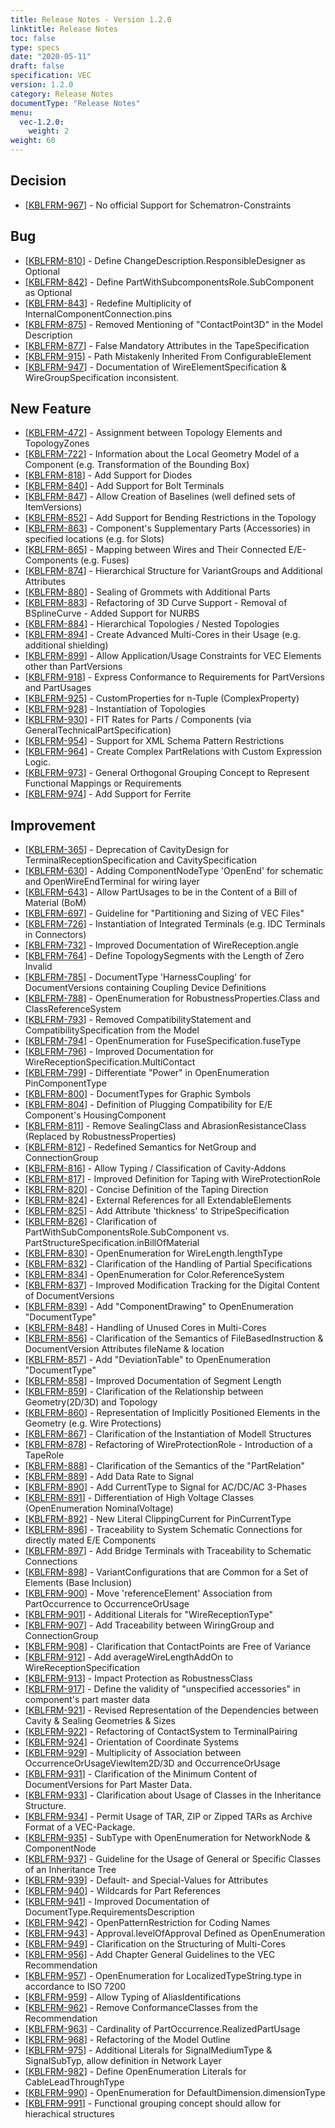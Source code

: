 ```yaml
---
title: Release Notes - Version 1.2.0
linktitle: Release Notes
toc: false
type: specs
date: "2020-05-11"
draft: false
specification: VEC
version: 1.2.0
category: Release Notes
documentType: "Release Notes"
menu:
  vec-1.2.0:
    weight: 2
weight: 60
---
```

<h2> Decision </h2>
<ul>
    <li>[<a href="https://track.prostep.com/browse/KBLFRM-967">KBLFRM-967</a>] - No official
        Support for Schematron-Constraints </li>
</ul>
<h2> Bug </h2>
<ul>
    <li>[<a href="https://track.prostep.com/browse/KBLFRM-810">KBLFRM-810</a>] - Define
        ChangeDescription.ResponsibleDesigner as Optional </li>
    <li>[<a href="https://track.prostep.com/browse/KBLFRM-842">KBLFRM-842</a>] - Define
        PartWithSubcomponentsRole.SubComponent as Optional </li>
    <li>[<a href="https://track.prostep.com/browse/KBLFRM-843">KBLFRM-843</a>] - Redefine
        Multiplicity of InternalComponentConnection.pins </li>
    <li>[<a href="https://track.prostep.com/browse/KBLFRM-875">KBLFRM-875</a>] - Removed
        Mentioning of &quot;ContactPoint3D&quot; in the Model Description </li>
    <li>[<a href="https://track.prostep.com/browse/KBLFRM-877">KBLFRM-877</a>] - False
        Mandatory Attributes in the TapeSpecification </li>
    <li>[<a href="https://track.prostep.com/browse/KBLFRM-915">KBLFRM-915</a>] - Path
        Mistakenly Inherited From ConfigurableElement </li>
    <li>[<a href="https://track.prostep.com/browse/KBLFRM-947">KBLFRM-947</a>] -
        Documentation of WireElementSpecification &amp; WireGroupSpecification inconsistent.
    </li>
</ul>
<h2> New Feature </h2>
<ul>
    <li>[<a href="https://track.prostep.com/browse/KBLFRM-472">KBLFRM-472</a>] - Assignment
        between Topology Elements and TopologyZones </li>
    <li>[<a href="https://track.prostep.com/browse/KBLFRM-722">KBLFRM-722</a>] - Information
        about the Local Geometry Model of a Component (e.g. Transformation of the Bounding
        Box) </li>
    <li>[<a href="https://track.prostep.com/browse/KBLFRM-818">KBLFRM-818</a>] - Add Support
        for Diodes </li>
    <li>[<a href="https://track.prostep.com/browse/KBLFRM-840">KBLFRM-840</a>] - Add Support
        for Bolt Terminals </li>
    <li>[<a href="https://track.prostep.com/browse/KBLFRM-847">KBLFRM-847</a>] - Allow
        Creation of Baselines (well defined sets of ItemVersions) </li>
    <li>[<a href="https://track.prostep.com/browse/KBLFRM-852">KBLFRM-852</a>] - Add Support
        for Bending Restrictions in the Topology </li>
    <li>[<a href="https://track.prostep.com/browse/KBLFRM-863">KBLFRM-863</a>] -
        Component&#39;s Supplementary Parts (Accessories) in specified locations (e.g. for
        Slots) </li>
    <li>[<a href="https://track.prostep.com/browse/KBLFRM-865">KBLFRM-865</a>] - Mapping
        between Wires and Their Connected E/E-Components (e.g. Fuses) </li>
    <li>[<a href="https://track.prostep.com/browse/KBLFRM-874">KBLFRM-874</a>] -
        Hierarchical Structure for VariantGroups and Additional Attributes </li>
    <li>[<a href="https://track.prostep.com/browse/KBLFRM-880">KBLFRM-880</a>] - Sealing of
        Grommets with Additional Parts </li>
    <li>[<a href="https://track.prostep.com/browse/KBLFRM-883">KBLFRM-883</a>] - Refactoring
        of 3D Curve Support - Removal of BSplineCurve - Added Support for NURBS </li>
    <li>[<a href="https://track.prostep.com/browse/KBLFRM-884">KBLFRM-884</a>] -
        Hierarchical Topologies / Nested Topologies </li>
    <li>[<a href="https://track.prostep.com/browse/KBLFRM-894">KBLFRM-894</a>] - Create
        Advanced Multi-Cores in their Usage (e.g. additional shielding) </li>
    <li>[<a href="https://track.prostep.com/browse/KBLFRM-899">KBLFRM-899</a>] - Allow
        Application/Usage Constraints for VEC Elements other than PartVersions </li>
    <li>[<a href="https://track.prostep.com/browse/KBLFRM-918">KBLFRM-918</a>] - Express
        Conformance to Requirements for PartVersions and PartUsages </li>
    <li>[<a href="https://track.prostep.com/browse/KBLFRM-925">KBLFRM-925</a>] -
        CustomProperties for n-Tuple (ComplexProperty) </li>
    <li>[<a href="https://track.prostep.com/browse/KBLFRM-928">KBLFRM-928</a>] -
        Instantiation of Topologies </li>
    <li>[<a href="https://track.prostep.com/browse/KBLFRM-930">KBLFRM-930</a>] - FIT Rates
        for Parts / Components (via GeneralTechnicalPartSpecification) </li>
    <li>[<a href="https://track.prostep.com/browse/KBLFRM-954">KBLFRM-954</a>] - Support for
        XML Schema Pattern Restrictions </li>
    <li>[<a href="https://track.prostep.com/browse/KBLFRM-964">KBLFRM-964</a>] - Create
        Complex PartRelations with Custom Expression Logic. </li>
    <li>[<a href="https://track.prostep.com/browse/KBLFRM-973">KBLFRM-973</a>] - General
        Orthogonal Grouping Concept to Represent Functional Mappings or Requirements </li>
    <li>[<a href="https://track.prostep.com/browse/KBLFRM-974">KBLFRM-974</a>] - Add Support
        for Ferrite </li>
</ul>
<h2> Improvement </h2>
<ul>
    <li>[<a href="https://track.prostep.com/browse/KBLFRM-365">KBLFRM-365</a>] - Deprecation
        of CavityDesign for TerminalReceptionSpecification and CavitySpecification </li>
    <li>[<a href="https://track.prostep.com/browse/KBLFRM-630">KBLFRM-630</a>] - Adding
        ComponentNodeType &#39;OpenEnd&#39; for schematic and OpenWireEndTerminal for wiring
        layer </li>
    <li>[<a href="https://track.prostep.com/browse/KBLFRM-643">KBLFRM-643</a>] - Allow
        PartUsages to be in the Content of a Bill of Material (BoM) </li>
    <li>[<a href="https://track.prostep.com/browse/KBLFRM-697">KBLFRM-697</a>] - Guideline
        for &quot;Partitioning and Sizing of VEC Files&quot; </li>
    <li>[<a href="https://track.prostep.com/browse/KBLFRM-726">KBLFRM-726</a>] -
        Instantiation of Integrated Terminals (e.g. IDC Terminals in Connectors) </li>
    <li>[<a href="https://track.prostep.com/browse/KBLFRM-732">KBLFRM-732</a>] - Improved
        Documentation of WireReception.angle </li>
    <li>[<a href="https://track.prostep.com/browse/KBLFRM-764">KBLFRM-764</a>] - Define
        TopologySegments with the Length of Zero Invalid </li>
    <li>[<a href="https://track.prostep.com/browse/KBLFRM-785">KBLFRM-785</a>] -
        DocumentType &#39;HarnessCoupling&#39; for DocumentVersions containing Coupling
        Device Definitions </li>
    <li>[<a href="https://track.prostep.com/browse/KBLFRM-788">KBLFRM-788</a>] -
        OpenEnumeration for RobustnessProperties.Class and ClassReferenceSystem </li>
    <li>[<a href="https://track.prostep.com/browse/KBLFRM-793">KBLFRM-793</a>] - Removed
        CompatibilityStatement and CompatibilitySpecification from the Model </li>
    <li>[<a href="https://track.prostep.com/browse/KBLFRM-794">KBLFRM-794</a>] -
        OpenEnumeration for FuseSpecification.fuseType </li>
    <li>[<a href="https://track.prostep.com/browse/KBLFRM-796">KBLFRM-796</a>] - Improved
        Documentation for WireReceptionSpecification.MultiContact </li>
    <li>[<a href="https://track.prostep.com/browse/KBLFRM-799">KBLFRM-799</a>] -
        Differentiate &quot;Power&quot; in OpenEnumeration PinComponentType </li>
    <li>[<a href="https://track.prostep.com/browse/KBLFRM-800">KBLFRM-800</a>] -
        DocumentTypes for Graphic Symbols </li>
    <li>[<a href="https://track.prostep.com/browse/KBLFRM-804">KBLFRM-804</a>] - Definition
        of Plugging Compatibility for E/E Component&#39;s HousingComponent </li>
    <li>[<a href="https://track.prostep.com/browse/KBLFRM-811">KBLFRM-811</a>] - Remove
        SealingClass and AbrasionResistanceClass (Replaced by RobustnessProperties) </li>
    <li>[<a href="https://track.prostep.com/browse/KBLFRM-812">KBLFRM-812</a>] - Redefined
        Semantics for NetGroup and ConnectionGroup </li>
    <li>[<a href="https://track.prostep.com/browse/KBLFRM-816">KBLFRM-816</a>] - Allow
        Typing / Classification of Cavity-Addons </li>
    <li>[<a href="https://track.prostep.com/browse/KBLFRM-817">KBLFRM-817</a>] - Improved
        Definition for Taping with WireProtectionRole </li>
    <li>[<a href="https://track.prostep.com/browse/KBLFRM-820">KBLFRM-820</a>] - Concise
        Definition of the Taping Direction </li>
    <li>[<a href="https://track.prostep.com/browse/KBLFRM-824">KBLFRM-824</a>] - External
        References for all ExtendableElements </li>
    <li>[<a href="https://track.prostep.com/browse/KBLFRM-825">KBLFRM-825</a>] - Add
        Attribute &#39;thickness&#39; to StripeSpecification </li>
    <li>[<a href="https://track.prostep.com/browse/KBLFRM-826">KBLFRM-826</a>] -
        Clarification of PartWithSubComponentsRole.SubComponent vs.
        PartStructureSpecification.inBillOfMaterial </li>
    <li>[<a href="https://track.prostep.com/browse/KBLFRM-830">KBLFRM-830</a>] -
        OpenEnumeration for WireLength.lengthType </li>
    <li>[<a href="https://track.prostep.com/browse/KBLFRM-832">KBLFRM-832</a>] -
        Clarification of the Handling of Partial Specifications </li>
    <li>[<a href="https://track.prostep.com/browse/KBLFRM-834">KBLFRM-834</a>] -
        OpenEnumeration for Color.ReferenceSystem </li>
    <li>[<a href="https://track.prostep.com/browse/KBLFRM-837">KBLFRM-837</a>] - Improved
        Modification Tracking for the Digital Content of DocumentVersions </li>
    <li>[<a href="https://track.prostep.com/browse/KBLFRM-839">KBLFRM-839</a>] - Add
        &quot;ComponentDrawing&quot; to OpenEnumeration &quot;DocumentType&quot; </li>
    <li>[<a href="https://track.prostep.com/browse/KBLFRM-848">KBLFRM-848</a>] - Handling of
        Unused Cores in Multi-Cores </li>
    <li>[<a href="https://track.prostep.com/browse/KBLFRM-856">KBLFRM-856</a>] -
        Clarification of the Semantics of FileBasedInstruction &amp; DocumentVersion
        Attributes fileName &amp; location </li>
    <li>[<a href="https://track.prostep.com/browse/KBLFRM-857">KBLFRM-857</a>] - Add
        &quot;DeviationTable&quot; to OpenEnumeration &quot;DocumentType&quot; </li>
    <li>[<a href="https://track.prostep.com/browse/KBLFRM-858">KBLFRM-858</a>] - Improved
        Documentation of Segment Length </li>
    <li>[<a href="https://track.prostep.com/browse/KBLFRM-859">KBLFRM-859</a>] -
        Clarification of the Relationship between Geometry(2D/3D) and Topology </li>
    <li>[<a href="https://track.prostep.com/browse/KBLFRM-860">KBLFRM-860</a>] -
        Representation of Implicitly Positioned Elements in the Geometry (e.g. Wire
        Protections) </li>
    <li>[<a href="https://track.prostep.com/browse/KBLFRM-867">KBLFRM-867</a>] -
        Clarification of the Instantiation of Modell Structures </li>
    <li>[<a href="https://track.prostep.com/browse/KBLFRM-878">KBLFRM-878</a>] - Refactoring
        of WireProtectionRole - Introduction of a TapeRole </li>
    <li>[<a href="https://track.prostep.com/browse/KBLFRM-888">KBLFRM-888</a>] -
        Clarification of the Semantics of the &quot;PartRelation&quot; </li>
    <li>[<a href="https://track.prostep.com/browse/KBLFRM-889">KBLFRM-889</a>] - Add Data
        Rate to Signal </li>
    <li>[<a href="https://track.prostep.com/browse/KBLFRM-890">KBLFRM-890</a>] - Add
        CurrentType to Signal for AC/DC/AC 3-Phases </li>
    <li>[<a href="https://track.prostep.com/browse/KBLFRM-891">KBLFRM-891</a>] -
        Differentiation of High Voltage Classes (OpenEnumeration NominalVoltage) </li>
    <li>[<a href="https://track.prostep.com/browse/KBLFRM-892">KBLFRM-892</a>] - New Literal
        ClippingCurrent for PinCurrentType </li>
    <li>[<a href="https://track.prostep.com/browse/KBLFRM-896">KBLFRM-896</a>] -
        Traceability to System Schematic Connections for directly mated E/E Components </li>
    <li>[<a href="https://track.prostep.com/browse/KBLFRM-897">KBLFRM-897</a>] - Add Bridge
        Terminals with Traceability to Schematic Connections </li>
    <li>[<a href="https://track.prostep.com/browse/KBLFRM-898">KBLFRM-898</a>] -
        VariantConfigurations that are Common for a Set of Elements (Base Inclusion) </li>
    <li>[<a href="https://track.prostep.com/browse/KBLFRM-900">KBLFRM-900</a>] - Move
        &#39;referenceElement&#39; Association from PartOccurrence to OccurrenceOrUsage </li>
    <li>[<a href="https://track.prostep.com/browse/KBLFRM-901">KBLFRM-901</a>] - Additional
        Literals for &quot;WireReceptionType&quot; </li>
    <li>[<a href="https://track.prostep.com/browse/KBLFRM-907">KBLFRM-907</a>] - Add
        Traceability between WiringGroup and ConnectionGroup </li>
    <li>[<a href="https://track.prostep.com/browse/KBLFRM-908">KBLFRM-908</a>] -
        Clarification that ContactPoints are Free of Variance </li>
    <li>[<a href="https://track.prostep.com/browse/KBLFRM-912">KBLFRM-912</a>] - Add
        averageWireLengthAddOn to WireReceptionSpecification </li>
    <li>[<a href="https://track.prostep.com/browse/KBLFRM-913">KBLFRM-913</a>] - Impact
        Protection as RobustnessClass </li>
    <li>[<a href="https://track.prostep.com/browse/KBLFRM-917">KBLFRM-917</a>] - Define the
        validity of &quot;unspecified accessories&quot; in component&#39;s part master data </li>
    <li>[<a href="https://track.prostep.com/browse/KBLFRM-921">KBLFRM-921</a>] - Revised
        Representation of the Dependencies between Cavity &amp; Sealing Geometries &amp;
        Sizes </li>
    <li>[<a href="https://track.prostep.com/browse/KBLFRM-922">KBLFRM-922</a>] - Refactoring
        of ContactSystem to TerminalPairing </li>
    <li>[<a href="https://track.prostep.com/browse/KBLFRM-924">KBLFRM-924</a>] - Orientation
        of Coordinate Systems </li>
    <li>[<a href="https://track.prostep.com/browse/KBLFRM-929">KBLFRM-929</a>] -
        Multiplicity of Association between OccurrenceOrUsageViewItem2D/3D and
        OccurrenceOrUsage </li>
    <li>[<a href="https://track.prostep.com/browse/KBLFRM-931">KBLFRM-931</a>] -
        Clarification of the Minimum Content of DocumentVersions for Part Master Data. </li>
    <li>[<a href="https://track.prostep.com/browse/KBLFRM-933">KBLFRM-933</a>] -
        Clarification about Usage of Classes in the Inheritance Structure. </li>
    <li>[<a href="https://track.prostep.com/browse/KBLFRM-934">KBLFRM-934</a>] - Permit
        Usage of TAR, ZIP or Zipped TARs as Archive Format of a VEC-Package. </li>
    <li>[<a href="https://track.prostep.com/browse/KBLFRM-935">KBLFRM-935</a>] - SubType
        with OpenEnumeration for NetworkNode &amp; ComponentNode </li>
    <li>[<a href="https://track.prostep.com/browse/KBLFRM-937">KBLFRM-937</a>] - Guideline
        for the Usage of General or Specific Classes of an Inheritance Tree </li>
    <li>[<a href="https://track.prostep.com/browse/KBLFRM-939">KBLFRM-939</a>] - Default-
        and Special-Values for Attributes </li>
    <li>[<a href="https://track.prostep.com/browse/KBLFRM-940">KBLFRM-940</a>] - Wildcards
        for Part References </li>
    <li>[<a href="https://track.prostep.com/browse/KBLFRM-941">KBLFRM-941</a>] - Improved
        Documentation of DocumentType.RequirementsDescription </li>
    <li>[<a href="https://track.prostep.com/browse/KBLFRM-942">KBLFRM-942</a>] -
        OpenPatternRestriction for Coding Names </li>
    <li>[<a href="https://track.prostep.com/browse/KBLFRM-943">KBLFRM-943</a>] -
        Approval.levelOfApproval Defined as OpenEnumeration </li>
    <li>[<a href="https://track.prostep.com/browse/KBLFRM-949">KBLFRM-949</a>] -
        Clarification on the Structuring of Multi-Cores </li>
    <li>[<a href="https://track.prostep.com/browse/KBLFRM-956">KBLFRM-956</a>] - Add Chapter
        General Guidelines to the VEC Recommendation </li>
    <li>[<a href="https://track.prostep.com/browse/KBLFRM-957">KBLFRM-957</a>] -
        OpenEnumeration for LocalizedTypeString.type in accordance to ISO 7200 </li>
    <li>[<a href="https://track.prostep.com/browse/KBLFRM-959">KBLFRM-959</a>] - Allow
        Typing of AliasIdentifications </li>
    <li>[<a href="https://track.prostep.com/browse/KBLFRM-962">KBLFRM-962</a>] - Remove
        ConformanceClasses from the Recommendation </li>
    <li>[<a href="https://track.prostep.com/browse/KBLFRM-963">KBLFRM-963</a>] - Cardinality
        of PartOccurrence.RealizedPartUsage </li>
    <li>[<a href="https://track.prostep.com/browse/KBLFRM-968">KBLFRM-968</a>] - Refactoring
        of the Model Outline </li>
    <li>[<a href="https://track.prostep.com/browse/KBLFRM-975">KBLFRM-975</a>] - Additional
        Literals for SignalMediumType &amp; SignalSubTyp, allow definition in Network Layer </li>
    <li>[<a href="https://track.prostep.com/browse/KBLFRM-982">KBLFRM-982</a>] - Define
        OpenEnumeration Literals for CableLeadThroughType </li>
    <li>[<a href="https://track.prostep.com/browse/KBLFRM-990">KBLFRM-990</a>] -
        OpenEnumeration for DefaultDimension.dimensionType </li>
    <li>[<a href="https://track.prostep.com/browse/KBLFRM-991">KBLFRM-991</a>] - Functional
        grouping concept should allow for hierachical structures </li>
</ul>

